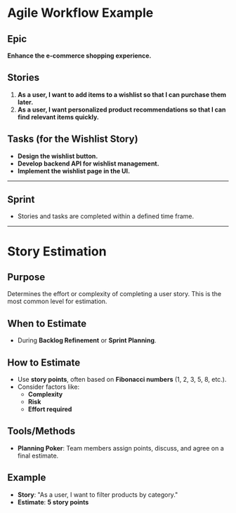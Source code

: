 # Agile Workflow Example

## **Epic**
**Enhance the e-commerce shopping experience.**

## **Stories**
1. **As a user, I want to add items to a wishlist so that I can purchase them later.**  
2. **As a user, I want personalized product recommendations so that I can find relevant items quickly.**

## **Tasks (for the Wishlist Story)**
- **Design the wishlist button.**  
- **Develop backend API for wishlist management.**  
- **Implement the wishlist page in the UI.**

---

## **Sprint**
- Stories and tasks are completed within a defined time frame.

---

# **Story Estimation**

## **Purpose**
Determines the effort or complexity of completing a user story. This is the most common level for estimation.

## **When to Estimate**
- During **Backlog Refinement** or **Sprint Planning**.

## **How to Estimate**
- Use **story points**, often based on **Fibonacci numbers** (1, 2, 3, 5, 8, etc.).
- Consider factors like:
  - **Complexity**
  - **Risk**
  - **Effort required**

## **Tools/Methods**
- **Planning Poker**: Team members assign points, discuss, and agree on a final estimate.

## **Example**
- **Story**: "As a user, I want to filter products by category."
- **Estimate**: **5 story points**
